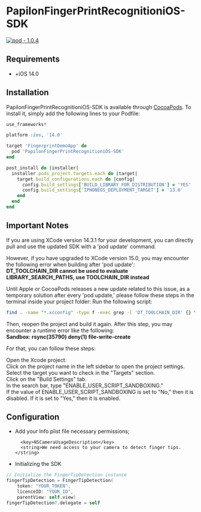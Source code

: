 # PapilonFingerPrintRecognitioniOS-SDK

[![pod - 1.0.4](https://img.shields.io/badge/pod-1.0.4-blue)](https://cocoapods.org/)

## Requirements

- +iOS 14.0

## Installation

PapilonFingerPrintRecognitioniOS-SDK is available through [CocoaPods](https://cocoapods.org). To install
it, simply add the following lines to your Podfile:

```ruby
use_frameworks!

platform :ios, '14.0'

target 'FingerprintDemoApp' do
  pod 'PapilonFingerPrintRecognitioniOS-SDK'
end

post_install do |installer|
  installer.pods_project.targets.each do |target|
    target.build_configurations.each do |config|
      config.build_settings['BUILD_LIBRARY_FOR_DISTRIBUTION'] = 'YES'
      config.build_settings['IPHONEOS_DEPLOYMENT_TARGET'] = '13.0'
    end
  end
end
```

## Important Notes

If you are using XCode version 14.3.1 for your development, you can directly pull and use the updated SDK with a 'pod update' command.

However, if you have upgraded to XCode version 15.0, you may encounter the following error when building after 'pod update':
<br>
<b>DT_TOOLCHAIN_DIR cannot be used to evaluate LIBRARY_SEARCH_PATHS, use TOOLCHAIN_DIR instead</b>

Until Apple or CocoaPods releases a new update related to this issue, as a temporary solution after every 'pod update,' please follow these steps in the terminal inside your project folder:
Run the following script:

```bash
find . -name "*.xcconfig" -type f -exec grep -l 'DT_TOOLCHAIN_DIR' {} \; | while IFS= read -r file; do sed -i '' 's/DT_TOOLCHAIN_DIR/TOOLCHAIN_DIR/g' "$file"; done
```

Then, reopen the project and build it again. After this step, you may encounter a runtime error like the following:
<br>
<b>Sandbox: rsync(35790) deny(1) file-write-create</b>

For that, you can follow these steps:

Open the Xcode project.<br>
Click on the project name in the left sidebar to open the project settings.<br>
Select the target you want to check in the "Targets" section.<br>
Click on the "Build Settings" tab.<br>
In the search bar, type "ENABLE_USER_SCRIPT_SANDBOXING."<br>
If the value of ENABLE_USER_SCRIPT_SANDBOXING is set to "No," then it is disabled. If it is set to "Yes," then it is enabled.

## Configuration

- Add your Info.plist file necessary permissions;

  ```
    <key>NSCameraUsageDescription</key>
    <string>We need access to your camera to detect finger tips.</string>
  ```

- Initializing the SDK

```swift
// Initialize the FingerTipDetection instance
fingerTipDetection = FingerTipDetection(
    token: "YOUR_TOKEN",
    licenceID: "YOUR_ID",
    parentView: self.view)
fingerTipDetection?.delegate = self
```
